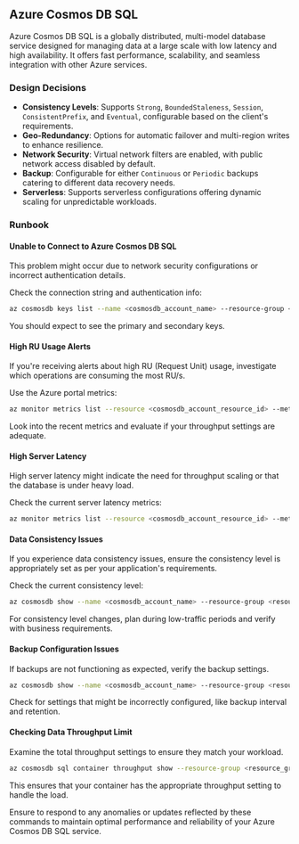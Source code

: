 ## Azure Cosmos DB SQL

Azure Cosmos DB SQL is a globally distributed, multi-model database service designed for managing data at a large scale with low latency and high availability. It offers fast performance, scalability, and seamless integration with other Azure services.

### Design Decisions

- **Consistency Levels**: Supports `Strong`, `BoundedStaleness`, `Session`, `ConsistentPrefix`, and `Eventual`, configurable based on the client's requirements.
- **Geo-Redundancy**: Options for automatic failover and multi-region writes to enhance resilience.
- **Network Security**: Virtual network filters are enabled, with public network access disabled by default.
- **Backup**: Configurable for either `Continuous` or `Periodic` backups catering to different data recovery needs.
- **Serverless**: Supports serverless configurations offering dynamic scaling for unpredictable workloads.

### Runbook

#### Unable to Connect to Azure Cosmos DB SQL

This problem might occur due to network security configurations or incorrect authentication details.

Check the connection string and authentication info:

```sh
az cosmosdb keys list --name <cosmosdb_account_name> --resource-group <resource_group> --type keys
```

You should expect to see the primary and secondary keys.

#### High RU Usage Alerts

If you're receiving alerts about high RU (Request Unit) usage, investigate which operations are consuming the most RU/s.

Use the Azure portal metrics:

```sh
az monitor metrics list --resource <cosmosdb_account_resource_id> --metric "NormalizedRUConsumption"
```

Look into the recent metrics and evaluate if your throughput settings are adequate.

#### High Server Latency

High server latency might indicate the need for throughput scaling or that the database is under heavy load.

Check the current server latency metrics:

```sh
az monitor metrics list --resource <cosmosdb_account_resource_id> --metric "ServerSideLatency"
```

#### Data Consistency Issues

If you experience data consistency issues, ensure the consistency level is appropriately set as per your application's requirements.

Check the current consistency level:

```sh
az cosmosdb show --name <cosmosdb_account_name> --resource-group <resource_group> --query "consistencyPolicy"
```

For consistency level changes, plan during low-traffic periods and verify with business requirements.

#### Backup Configuration Issues

If backups are not functioning as expected, verify the backup settings.

```sh
az cosmosdb show --name <cosmosdb_account_name> --resource-group <resource_group> --query "backupPolicy"
```

Check for settings that might be incorrectly configured, like backup interval and retention.

#### Checking Data Throughput Limit

Examine the total throughput settings to ensure they match your workload.

```sh
az cosmosdb sql container throughput show --resource-group <resource_group> --account-name <cosmosdb_account_name> --database-name <database_name> --name <container_name>
```

This ensures that your container has the appropriate throughput setting to handle the load.

Ensure to respond to any anomalies or updates reflected by these commands to maintain optimal performance and reliability of your Azure Cosmos DB SQL service.


